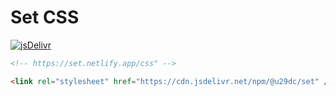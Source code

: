 # Set CSS

[![jsDelivr](https://img.shields.io/jsdelivr/npm/hm/@u29dc/set.svg?colorA=000000&colorB=000000)](https://cdn.jsdelivr.net/npm/@u29dc/set/)

```html
<!-- https://set.netlify.app/css" -->

<link rel="stylesheet" href="https://cdn.jsdelivr.net/npm/@u29dc/set" />
```

